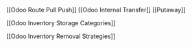 [[Odoo Route Pull Push]]
[[Odoo Internal Transfer]]
[[Putaway]]

[[Odoo Inventory Storage Categories]]

[[Odoo Inventory Removal Strategies]]